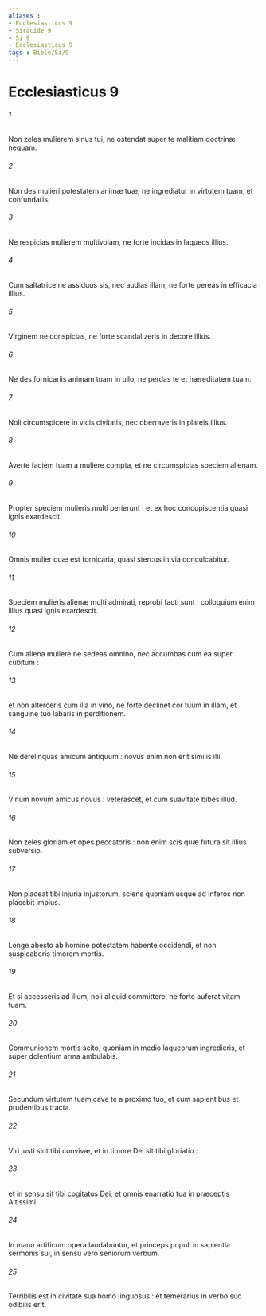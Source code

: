 ```yaml
---
aliases : 
- Ecclesiasticus 9
- Siracide 9
- Si 9
- Ecclesiasticus 9
tags : Bible/Si/9
---
```


# Ecclesiasticus 9

###### 1
Non zeles mulierem sinus tui, ne ostendat super te malitiam doctrinæ nequam.
###### 2
Non des mulieri potestatem animæ tuæ, ne ingrediatur in virtutem tuam, et confundaris.
###### 3
Ne respicias mulierem multivolam, ne forte incidas in laqueos illius.
###### 4
Cum saltatrice ne assiduus sis, nec audias illam, ne forte pereas in efficacia illius.
###### 5
Virginem ne conspicias, ne forte scandalizeris in decore illius.
###### 6
Ne des fornicariis animam tuam in ullo, ne perdas te et hæreditatem tuam.
###### 7
Noli circumspicere in vicis civitatis, nec oberraveris in plateis illius.
###### 8
Averte faciem tuam a muliere compta, et ne circumspicias speciem alienam.
###### 9
Propter speciem mulieris multi perierunt : et ex hoc concupiscentia quasi ignis exardescit.
###### 10
Omnis mulier quæ est fornicaria, quasi stercus in via conculcabitur.
###### 11
Speciem mulieris alienæ multi admirati, reprobi facti sunt : colloquium enim illius quasi ignis exardescit.
###### 12
Cum aliena muliere ne sedeas omnino, nec accumbas cum ea super cubitum :
###### 13
et non alterceris cum illa in vino, ne forte declinet cor tuum in illam, et sanguine tuo labaris in perditionem.
###### 14
Ne derelinquas amicum antiquum : novus enim non erit similis illi.
###### 15
Vinum novum amicus novus : veterascet, et cum suavitate bibes illud.
###### 16
Non zeles gloriam et opes peccatoris : non enim scis quæ futura sit illius subversio.
###### 17
Non placeat tibi injuria injustorum, sciens quoniam usque ad inferos non placebit impius.
###### 18
Longe abesto ab homine potestatem habente occidendi, et non suspicaberis timorem mortis.
###### 19
Et si accesseris ad illum, noli aliquid committere, ne forte auferat vitam tuam.
###### 20
Communionem mortis scito, quoniam in medio laqueorum ingredieris, et super dolentium arma ambulabis.
###### 21
Secundum virtutem tuam cave te a proximo tuo, et cum sapientibus et prudentibus tracta.
###### 22
Viri justi sint tibi convivæ, et in timore Dei sit tibi gloriatio :
###### 23
et in sensu sit tibi cogitatus Dei, et omnis enarratio tua in præceptis Altissimi.
###### 24
In manu artificum opera laudabuntur, et princeps populi in sapientia sermonis sui, in sensu vero seniorum verbum.
###### 25
Terribilis est in civitate sua homo linguosus : et temerarius in verbo suo odibilis erit.
